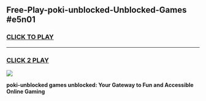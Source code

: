 
## Free-Play-poki-unblocked-Unblocked-Games #e5n01
<h3>
<a href="https://news.freeplayer.one?title=poki-unblocked&ref=8M">CLICK TO PLAY</a></h3>
<hr>

<h3>
<a href="https://news.freeplayer.one?title=poki-unblocked&ref=8M">CLICK 2 PLAY</a>
  
</h3>

<a href="https://news.freeplayer.one?title=poki-unblocked&ref=8M"><img src="https://clearcache.store/games.png"></a>


**poki-unblocked games unblocked: Your Gateway to Fun and Accessible Online Gaming**
